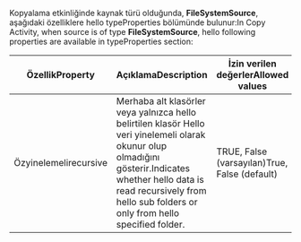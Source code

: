 <span data-ttu-id="9cdff-101">Kopyalama etkinliğinde kaynak türü olduğunda, **FileSystemSource**, aşağıdaki özelliklere hello typeProperties bölümünde bulunur:</span><span class="sxs-lookup"><span data-stu-id="9cdff-101">In Copy Activity, when source is of type **FileSystemSource**, hello following properties are available in typeProperties section:</span></span>

| <span data-ttu-id="9cdff-102">Özellik</span><span class="sxs-lookup"><span data-stu-id="9cdff-102">Property</span></span> | <span data-ttu-id="9cdff-103">Açıklama</span><span class="sxs-lookup"><span data-stu-id="9cdff-103">Description</span></span> | <span data-ttu-id="9cdff-104">İzin verilen değerler</span><span class="sxs-lookup"><span data-stu-id="9cdff-104">Allowed values</span></span> | <span data-ttu-id="9cdff-105">Gerekli</span><span class="sxs-lookup"><span data-stu-id="9cdff-105">Required</span></span> |
| --- | --- | --- | --- |
| <span data-ttu-id="9cdff-106">Özyinelemeli</span><span class="sxs-lookup"><span data-stu-id="9cdff-106">recursive</span></span> |<span data-ttu-id="9cdff-107">Merhaba alt klasörler veya yalnızca hello belirtilen klasör Hello veri yinelemeli olarak okunur olup olmadığını gösterir.</span><span class="sxs-lookup"><span data-stu-id="9cdff-107">Indicates whether hello data is read recursively from hello sub folders or only from hello specified folder.</span></span> |<span data-ttu-id="9cdff-108">TRUE, False (varsayılan)</span><span class="sxs-lookup"><span data-stu-id="9cdff-108">True, False (default)</span></span> |<span data-ttu-id="9cdff-109">Hayır</span><span class="sxs-lookup"><span data-stu-id="9cdff-109">No</span></span> |

